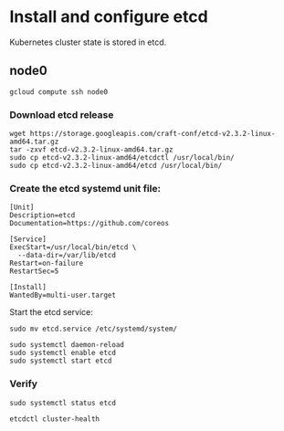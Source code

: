 # Install and configure etcd

Kubernetes cluster state is stored in etcd.

## node0

```
gcloud compute ssh node0
```

### Download etcd release

```
wget https://storage.googleapis.com/craft-conf/etcd-v2.3.2-linux-amd64.tar.gz
tar -zxvf etcd-v2.3.2-linux-amd64.tar.gz
sudo cp etcd-v2.3.2-linux-amd64/etcdctl /usr/local/bin/
sudo cp etcd-v2.3.2-linux-amd64/etcd /usr/local/bin/
```

### Create the etcd systemd unit file:

```
[Unit]
Description=etcd
Documentation=https://github.com/coreos

[Service]
ExecStart=/usr/local/bin/etcd \
  --data-dir=/var/lib/etcd
Restart=on-failure
RestartSec=5

[Install]
WantedBy=multi-user.target
```

Start the etcd service:

```
sudo mv etcd.service /etc/systemd/system/
```

```
sudo systemctl daemon-reload
sudo systemctl enable etcd
sudo systemctl start etcd
```

### Verify

```
sudo systemctl status etcd
```

```
etcdctl cluster-health
```
